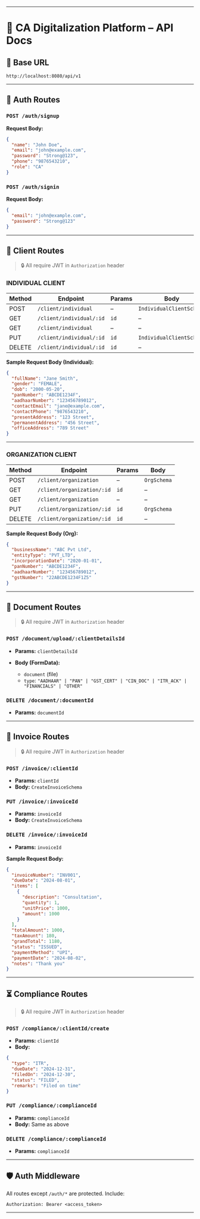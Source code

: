 
---

# 📘 CA Digitalization Platform – API Docs


## 📌 Base URL

```
http://localhost:8080/api/v1
```

---

## 🔐 Auth Routes

### `POST /auth/signup`

**Request Body:**

```json
{
  "name": "John Doe",
  "email": "john@example.com",
  "password": "Strong@123",
  "phone": "9876543210",
  "role": "CA"
}
```

### `POST /auth/signin`

**Request Body:**

```json
{
  "email": "john@example.com",
  "password": "Strong@123"
}
```

---

## 👥 Client Routes

> 🔒 All require JWT in `Authorization` header

### INDIVIDUAL CLIENT

| Method | Endpoint                 | Params | Body                     |
| ------ | ------------------------ | ------ | ------------------------ |
| POST   | `/client/individual`     | –      | `IndividualClientSchema` |
| GET    | `/client/individual/:id` | `id`   | –                        |
| GET    | `/client/individual`     | –      | –                        |
| PUT    | `/client/individual/:id` | `id`   | `IndividualClientSchema` |
| DELETE | `/client/individual/:id` | `id`   | –                        |

**Sample Request Body (Individual):**

```json
{
  "fullName": "Jane Smith",
  "gender": "FEMALE",
  "dob": "2000-05-20",
  "panNumber": "ABCDE1234F",
  "aadhaarNumber": "123456789012",
  "contactEmail": "jane@example.com",
  "contactPhone": "9876543210",
  "presentAddress": "123 Street",
  "permanentAddress": "456 Street",
  "officeAddress": "789 Street"
}
```

---

### ORGANIZATION CLIENT

| Method | Endpoint                   | Params | Body        |
| ------ | -------------------------- | ------ | ----------- |
| POST   | `/client/organization`     | –      | `OrgSchema` |
| GET    | `/client/organization/:id` | `id`   | –           |
| GET    | `/client/organization`     | –      | –           |
| PUT    | `/client/organization/:id` | `id`   | `OrgSchema` |
| DELETE | `/client/organization/:id` | `id`   | –           |

**Sample Request Body (Org):**

```json
{
  "businessName": "ABC Pvt Ltd",
  "entityType": "PVT_LTD",
  "incorporationDate": "2020-01-01",
  "panNumber": "ABCDE1234F",
  "aadhaarNumber": "123456789012",
  "gstNumber": "22ABCDE1234F1Z5"
}
```

---

## 📁 Document Routes

> 🔒 All require JWT in `Authorization` header

### `POST /document/upload/:clientDetailsId`

* **Params:** `clientDetailsId`
* **Body (FormData):**

  * `document` (file)
  * `type`: `"AADHAAR" | "PAN" | "GST_CERT" | "CIN_DOC" | "ITR_ACK" | "FINANCIALS" | "OTHER"`

### `DELETE /document/:documentId`

* **Params:** `documentId`

---

## 📄 Invoice Routes

> 🔒 All require JWT in `Authorization` header

### `POST /invoice/:clientId`

* **Params:** `clientId`
* **Body:** `CreateInvoiceSchema`

### `PUT /invoice/:invoiceId`

* **Params:** `invoiceId`
* **Body:** `CreateInvoiceSchema`

### `DELETE /invoice/:invoiceId`

* **Params:** `invoiceId`

**Sample Request Body:**

```json
{
  "invoiceNumber": "INV001",
  "dueDate": "2024-08-01",
  "items": [
    {
      "description": "Consultation",
      "quantity": 1,
      "unitPrice": 1000,
      "amount": 1000
    }
  ],
  "totalAmount": 1000,
  "taxAmount": 180,
  "grandTotal": 1180,
  "status": "ISSUED",
  "paymentMethod": "UPI",
  "paymentDate": "2024-08-02",
  "notes": "Thank you"
}
```

---

## ⏳ Compliance Routes

> 🔒 All require JWT in `Authorization` header

### `POST /compliance/:clientId/create`

* **Params:** `clientId`
* **Body:**

```json
{
  "type": "ITR",
  "dueDate": "2024-12-31",
  "filedOn": "2024-12-30",
  "status": "FILED",
  "remarks": "Filed on time"
}
```

### `PUT /compliance/:complianceId`

* **Params:** `complianceId`
* **Body:** Same as above

### `DELETE /compliance/:complianceId`

* **Params:** `complianceId`

---

## 🛡️ Auth Middleware

All routes except `/auth/*` are protected. Include:

```
Authorization: Bearer <access_token>
```

---

